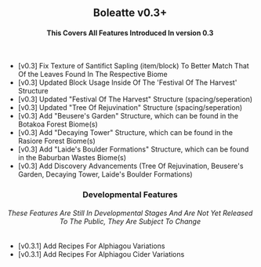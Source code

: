 <div align="center"> 

<h2> Boleatte v0.3+ </h2>

<h4> This Covers All Features Introduced In version 0.3 </h4>

<br>

</div>

<ul>
  <li> [v0.3] Fix Texture of Santifict Sapling (item/block) To Better Match That Of the Leaves Found In The Respective Biome </li>
  <li> [v0.3] Updated Block Usage Inside Of The 'Festival Of The Harvest' Structure </li>
  <li> [v0.3] Updated "Festival Of The Harvest" Structure (spacing/seperation) </li>
  <li> [v0.3] Updated "Tree Of Rejuvination" Structure (spacing/seperation) </li>
  <li> [v0.3] Add "Beusere's Garden" Structure, which can be found in the Botakoa Forest Biome(s) </li>
  <li> [v0.3] Add "Decaying Tower" Structure, which can be found in the Rasiore Forest Biome(s) </li>
  <li> [v0.3] Add "Laide's Boulder Formations" Structure, which can be found in the Baburban Wastes Biome(s) </li>
  <li> [v0.3] Add Discovery Advancements (Tree Of Rejuvination, Beusere's Garden, Decaying Tower, Laide's Boulder Formations)
</ul>

<div align="center">

<h3> Developmental Features </h3>
<h6> These Features Are Still In Developmental Stages And Are Not Yet Released To The Public, They Are Subject To Change <h6>

</div>

<ul>
  <li> [v0.3.1] Add Recipes For Alphiagou Variations </li>
  <li> [v0.3.1] Add Recipes For Alphiagou Cider Variations </li>
</ul>
